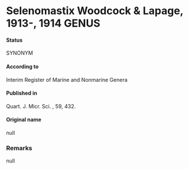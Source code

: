 # Selenomastix Woodcock & Lapage, 1913-, 1914 GENUS

#### Status
SYNONYM

#### According to
Interim Register of Marine and Nonmarine Genera

#### Published in
Quart. J. Micr. Sci. , 59, 432.

#### Original name
null

### Remarks
null